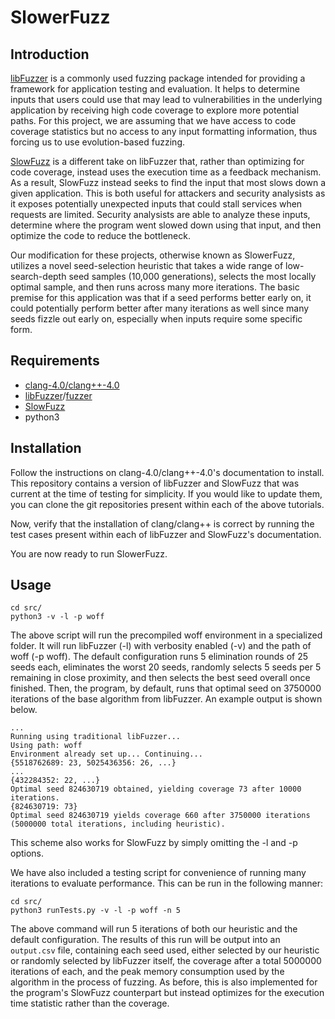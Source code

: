 # SlowerFuzz

## Introduction

[libFuzzer](https://llvm.org/docs/LibFuzzer.html) is a commonly used fuzzing package intended for providing a framework for application testing and evaluation. It helps to determine inputs that users could use that may lead to vulnerabilities in the underlying application by receiving high code coverage to explore more potential paths. For this project, we are assuming that we have access to code coverage statistics but no access to any input formatting information, thus forcing us to use evolution-based fuzzing. 

[SlowFuzz](https://arxiv.org/pdf/1708.08437.pdf) is a different take on libFuzzer that, rather than optimizing for code coverage, instead uses the execution time as a feedback mechanism. As a result, SlowFuzz instead seeks to find the input that most slows down a given application. This is both useful for attackers and security analysists as it exposes potentially unexpected inputs that could stall services when requests are limited. Security analysists are able to analyze these inputs, determine where the program went slowed down using that input, and then optimize the code to reduce the bottleneck.

Our modification for these projects, otherwise known as SlowerFuzz, utilizes a novel seed-selection heuristic that takes a wide range of low-search-depth seed samples (10,000 generations), selects the most locally optimal sample, and then runs across many more iterations. The basic premise for this application was that if a seed performs better early on, it could potentially perform better after many iterations as well since many seeds fizzle out early on, especially when inputs require some specific form. 

## Requirements
- [clang-4.0/clang++-4.0](https://releases.llvm.org/4.0.0/tools/clang/docs/ReleaseNotes.html)
- [libFuzzer](https://github.com/google/fuzzing)/[fuzzer](https://github.com/google/fuzzing/blob/master/tutorial/libFuzzerTutorial.md)
- [SlowFuzz](https://github.com/nettrino/slowfuzz)
- python3

## Installation
Follow the instructions on clang-4.0/clang++-4.0's documentation to install. This repository contains a version of libFuzzer and SlowFuzz that was current at the time of testing for simplicity. If you would like to update them, you can clone the git repositories present within each of the above tutorials.

Now, verify that the installation of clang/clang++ is correct by running the test cases present within each of libFuzzer and SlowFuzz's documentation.

You are now ready to run SlowerFuzz.

## Usage

```
cd src/
python3 -v -l -p woff
```

The above script will run the precompiled woff environment in a specialized folder. It will run libFuzzer (-l) with verbosity enabled (-v) and the path of woff (-p woff). The default configuration runs 5 elimination rounds of 25 seeds each, eliminates the worst 20 seeds, randomly selects 5 seeds per 5 remaining in close proximity, and then selects the best seed overall once finished. Then, the program, by default, runs that optimal seed on 3750000 iterations of the base algorithm from libFuzzer. An example output is shown below.

```
...
Running using traditional libFuzzer...
Using path: woff
Environment already set up... Continuing... 
{5518762689: 23, 5025436356: 26, ...}
...
{432284352: 22, ...}
Optimal seed 824630719 obtained, yielding coverage 73 after 10000 iterations.
{824630719: 73}
Optimal seed 824630719 yields coverage 660 after 3750000 iterations (5000000 total iterations, including heuristic).
```

This scheme also works for SlowFuzz by simply omitting the -l and -p options. 

We have also included a testing script for convenience of running many iterations to evaluate performance. This can be run in the following manner:

```
cd src/
python3 runTests.py -v -l -p woff -n 5
```

The above command will run 5 iterations of both our heuristic and the default configuration. The results of this run will be output into an `output.csv` file, containing each seed used, either selected by our heuristic or randomly selected by libFuzzer itself, the coverage after a total 5000000 iterations of each, and the peak memory consumption used by the algorithm in the process of fuzzing. As before, this is also implemented for the program's SlowFuzz counterpart but instead optimizes for the execution time statistic rather than the coverage.
